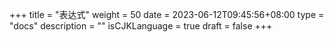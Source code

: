 +++
title = "表达式"
weight = 50
date = 2023-06-12T09:45:56+08:00
type = "docs"
description = ""
isCJKLanguage = true
draft = false
+++
